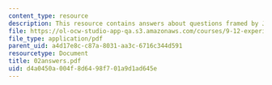 ```yaml
---
content_type: resource
description: This resource contains answers about questions framed by Julius and Axel.
file: https://ol-ocw-studio-app-qa.s3.amazonaws.com/courses/9-12-experimental-molecular-neurobiology-fall-2006/d4a0450a004f8d6498f701a9d1ad645e_02answers.pdf
file_type: application/pdf
parent_uid: a4d17e8c-c87a-8031-aa3c-6716c344d591
resourcetype: Document
title: 02answers.pdf
uid: d4a0450a-004f-8d64-98f7-01a9d1ad645e
---
```

